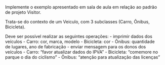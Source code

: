 Implemente o exemplo apresentado em sala de aula em relação ao padrão de projeto Visitor. 

Trata-se do contexto de um Veiculo, com 3 subclasses (Carro, Ônibus, Bicicleta).

Deve ser possível realizar as seguintes operações:
    - imprimir dados dos veículos
        - Carro: cor, marca, modelo
        - Bicicleta: cor
        - Ônibus: quantidade de lugares, ano de fabricação
    - enviar mensagem para os donos dos veículos
        - Carro: “favor atualizar dados do IPVA”
        - Bicicleta: “comemore no parque o dia do ciclismo”
        - Ônibus: “atenção para atualização das licenças”